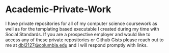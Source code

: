 # Academic-Private-Work

I have private repositories for all of my computer science coursework as well as for the templating based executable I created during my time with Social Standards. If you are a prospective employer and would like to access any of these private repositories or Github Gists please reach out to me at dbl2127@columbia.edu and I will respond promptly with links.
